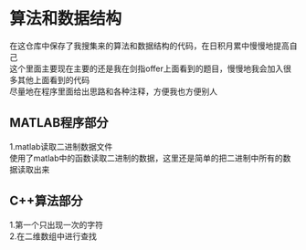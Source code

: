 # 算法和数据结构
  在这仓库中保存了我搜集来的算法和数据结构的代码，在日积月累中慢慢地提高自己<br>
  这个里面主要现在主要的还是我在剑指offer上面看到的题目，慢慢地我会加入很多其他上面看到的代码<br>
  尽量地在程序里面给出思路和各种注释，方便我也方便别人<br>
## MATLAB程序部分
1.matlab读取二进制数据文件<br>
  使用了matlab中的函数读取二进制的数据，这里还是简单的把二进制中所有的数据读取出来<br>
## C++算法部分
1.第一个只出现一次的字符<br>
2.在二维数组中进行查找<br>
